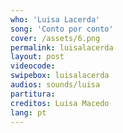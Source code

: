 ```yaml
---
who: 'Luisa Lacerda'
song: 'Conto por conto'
cover: /assets/6.png
permalink: luisalacerda
layout: post
videocode: 
swipebox: luisalacerda
audios: sounds/luisa 
partitura: 
creditos: Luisa Macedo
lang: pt
---
```

